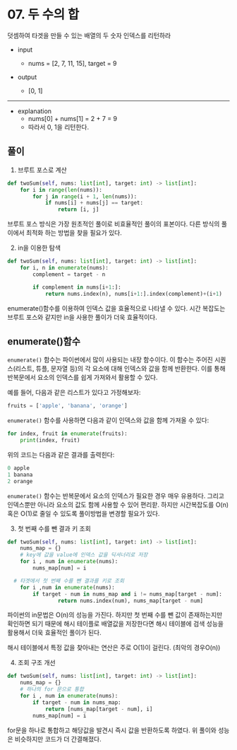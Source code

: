 # 07. 두 수의 합

덧셈하여 타겟을 만들 수 있는 배열의 두 숫자 인덱스를 리턴하라

- input 
  - nums = [2, 7, 11, 15], target = 9


- output
  - [0, 1]

---

- explanation 
  - nums[0] + nums[1] = 2 + 7 = 9 
  - 따라서 0, 1을 리턴한다. 

## 풀이

1. 브루트 포스로 계산

```python
def twoSum(self, nums: list[int], target: int) -> list[int]:
	for i in range(len(nums)):
		for j in range(i + 1, len(nums)):
			if nums[i] + nums[j] == target:
				return [i, j]
```

브루트 포스 방식은 가장 원초적인 풀이로 비효율적인 풀이의 표본이다. 다른 방식의 풀이에서 최적화 하는 방법을 찾을 필요가 있다.

2. in을 이용한 탐색

```python
def twoSum(self, nums: list[int], target: int) -> list[int]:
	for i, n in enumerate(nums):
		complement = target - n

		if complement in nums[i+1:]:
			return nums.index(n), nums[i+1:].index(complement)+(i+1)	
```

enumerate()함수를 이용하여 인덱스 값을 효율적으로 나타낼 수 있다. 시간 복잡도는 브루트 포스와 같지만 
in을 사용한 풀이가 더욱 효율적이다. 

## enumerate()함수

`enumerate()` 함수는 파이썬에서 많이 사용되는 내장 함수이다. 이 함수는 주어진 시퀀스(리스트, 튜플, 문자열 등)의 각 요소에 대해 인덱스와 값을 함께 반환한다. 이를 통해 반복문에서 요소의 인덱스를 쉽게 가져와서 활용할 수 있다.

예를 들어, 다음과 같은 리스트가 있다고 가정해보자:

```python
fruits = ['apple', 'banana', 'orange']
```

`enumerate()` 함수를 사용하면 다음과 같이 인덱스와 값을 함께 가져올 수 있다:

```python
for index, fruit in enumerate(fruits):
    print(index, fruit)
```

위의 코드는 다음과 같은 결과를 출력힌다:

``` python
0 apple
1 banana
2 orange
```

`enumerate()` 함수는 반복문에서 요소의 인덱스가 필요한 경우 매우 유용하다. 그리고 인덱스뿐만 아니라 요소의 값도 함께 사용할 수 있어 편리핟. 하지만 시간복잡도를 O(n) 혹은 O(1)로 줄일 수 있도록 풀이방법을 변경할 필요가 있다.

3. 첫 번째 수를 뺀 결과 키 조회 

```python
def twoSum(self, nums: list[int], target: int) -> list[int]:
	nums_map = {}
	# key에 값을 value에 인덱스 값을 딕셔너리로 저장
	for i , num in enumerate(nums):
		nums_map[num] = i 

  # 타겟에서 첫 번째 수를 뺀 결과를 키로 조회
	for i ,num in enumerate(nums):
		if target - num in nums_map and i != nums_map[target - num]:
				return nums.index(num), nums_map[target - num]
```

파이썬의 in문법은 O(n)의 성능을 가진다. 하지만 첫 번째 수를 뺀 값이 존재하는지만 확인하면 되기 때문에 해시 테이플로 배열값을 저장한다면 해시 테이블에 검색 성능을 활용해서 더욱 효율적인 풀이가 된다.

해시 테이블에서 특정 값을 찾아내는 연산은 주로 O(1)이 걸린다. (최악의 경우O(n))

4. 조회 구조 개선

```python
def twoSum(self, nums: list[int], target: int) -> list[int]:
	nums_map = {}
	# 하나의 for 문으로 통합
	for i , num in enumerate(nums):
		if target - num in nums_map:
			return [nums_map[target - num], i]
		nums_map[num] = i
```

for문을 하나로 통합하고 해당값을 발견시 즉시 값을 반환하도록 하였다. 위 풀이와 성능은 비슷하지만 코드가 더 간결해졌다.